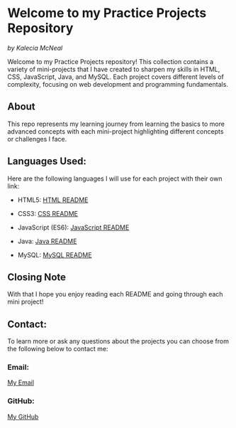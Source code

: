 # Welcome to my Practice Projects Repository 
<em>by Kalecia McNeal</em>

Welcome to my Practice Projects repository! This collection contains a variety of mini-projects that I have created to sharpen my skills in HTML, CSS, JavaScript, Java, and MySQL. Each project covers different levels of complexity, focusing on web development and programming fundamentals.

## About 
This repo represents my learning journey from learning the basics to more advanced concepts with each mini-project highlighting different concepts or challenges I face. 

## Languages Used: 
Here are the following languages I will use for each project with their own link: 

- HTML5: 
[HTML README](HTML/README.md)

- CSS3: 
[CSS README](CSS/README.md)

- JavaScript (ES6):
[JavaScript README](JavaScript/README.md)

- Java:
[Java README](Java/README.md)

- MySQL: 
[MySQL README](MySQL/README.md)


## Closing Note
With that I hope you enjoy reading each README and going through each mini project! 

## Contact:
To learn more or ask any questions about the projects you can choose from the following below to contact me: 

### Email: 
[My Email](mailto:kaleciamcneal@gmail.com)

### GitHub: 
[My GitHub](https://github.com/Kalecia24824)